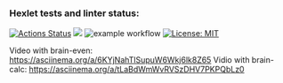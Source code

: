### Hexlet tests and linter status:
[![Actions Status](https://github.com/arctikbear/php-project-lvl1/workflows/hexlet-check/badge.svg)](https://github.com/arctikbear/php-project-lvl1/actions)
<a href="https://codeclimate.com/github/codeclimate/codeclimate/maintainability"><img src="https://api.codeclimate.com/v1/badges/a99a88d28ad37a79dbf6/maintainability" /></a>
![example workflow](https://github.com/arctikbear/php-project-lvl1/actions/workflows/workflow.yml/badge.svg)
[![License: MIT](https://img.shields.io/badge/License-MIT-yellow.svg)](https://opensource.org/licenses/MIT)

Video with brain-even:
https://asciinema.org/a/6KYjNahTlSupuW6Wkj6lk8Z65
Vidio with brain-calc:
https://asciinema.org/a/tLaBdWmWvRVSzDHV7PKPQbLz0